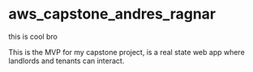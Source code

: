 # aws_capstone_andres_ragnar
this is cool bro

This is the MVP for my capstone project, is a real state web app where landlords and tenants can interact.
